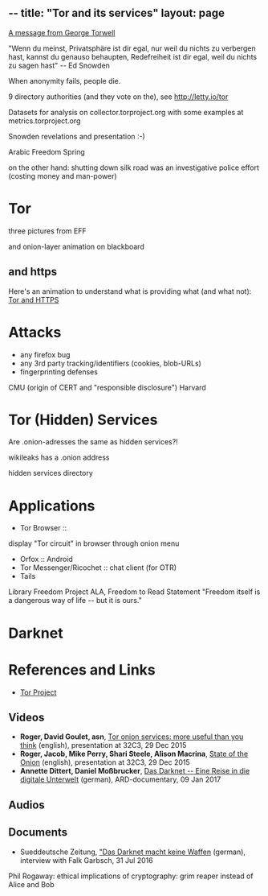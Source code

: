 --
title: "Tor and its services"
layout: page
--

[A message from George Torwell](https://www.youtube.com/watch?v=c4EEa0HAqzQ)

"Wenn du meinst, Privatsphäre ist dir egal, nur weil du nichts zu verbergen hast, kannst du genauso behaupten, Redefreiheit ist dir egal, weil du nichts zu sagen hast" -- Ed Snowden

When anonymity fails, people die.

9 directory authorities (and they vote on the), see http://letty.io/tor

Datasets for analysis on collector.torproject.org with some examples at metrics.torproject.org

Snowden revelations and presentation :-)

Arabic Freedom Spring

on the other hand: shutting down silk road was an investigative police effort (costing money and man-power)

# Tor

three pictures from EFF

and onion-layer animation on blackboard

## and https

Here's an animation to understand what is providing what (and what not): [Tor and HTTPS](https://www.eff.org/pages/tor-and-https)

# Attacks

- any firefox bug
- any 3rd party tracking/identifiers (cookies, blob-URLs)
- fingerprinting defenses

CMU (origin of CERT and "responsible disclosure")
Harvard

# Tor (Hidden) Services

Are .onion-adresses the same as hidden services?!

wikileaks has a .onion address

hidden services directory

# Applications

- Tor Browser ::

display "Tor circuit" in browser through onion menu

- Orfox :: Android
- Tor Messenger/Ricochet :: chat client (for OTR)
- Tails

Library Freedom Project
ALA, Freedom to Read Statement "Freedom itself is a dangerous way of life -- but it is ours."

# Darknet

# References and Links

- [Tor Project](https://www.torproject.org/)

## Videos

- **Roger, David Goulet, asn**, [Tor onion services: more useful than you think](https://events.ccc.de/congress/2015/Fahrplan/events/7322.html) (english), presentation at 32C3, 29 Dec 2015
- **Roger, Jacob, Mike Perry, Shari Steele, Alison Macrina**, [State of the Onion](https://events.ccc.de/congress/2015/Fahrplan/events/7307.html) (english), presentation at 32C3, 29 Dec 2015
- **Annette Dittert, Daniel Moßbrucker**, [Das Darknet -- Eine Reise in die digitale Unterwelt](http://www.daserste.de/information/reportage-dokumentation/dokus/sendung/das-darknet-reise-in-die-digitale-unterwelt100.html) (german), ARD-documentary, 09 Jan 2017

## Audios

## Documents

- Sueddeutsche Zeitung, ["Das Darknet macht keine Waffen](http://www.sueddeutsche.de/digital/tor-netzwerk-das-darknet-macht-keine-waffen-1.3101766) (german), interview with Falk Garbsch, 31 Jul 2016

Phil Rogaway: ethical implications of cryptography: grim reaper instead of Alice and Bob
